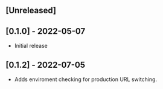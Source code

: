 ## [Unreleased]

## [0.1.0] - 2022-05-07

- Initial release

## [0.1.2] - 2022-07-05

- Adds enviroment checking for production URL switching.

